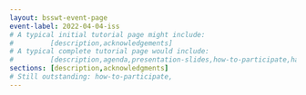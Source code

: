 ```yaml
---
layout: bsswt-event-page
event-label: 2022-04-04-iss
# A typical initial tutorial page might include:
#         [description,acknowledgements]
# A typical complete tutorial page would include: 
#         [description,agenda,presentation-slides,how-to-participate,hands-on-exercises,stay-in-touch,resources-from-presentations,requested-citation,acknowledgments]
sections: [description,acknowledgments]
# Still outstanding: how-to-participate,
---
```

